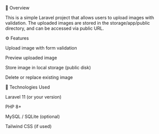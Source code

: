 📌 Overview

This is a simple Laravel project that allows users to upload images with validation.
The uploaded images are stored in the storage/app/public directory, and can be accessed via public URL.

⚙️ Features

Upload image with form validation

Preview uploaded image

Store image in local storage (public disk)

Delete or replace existing image

🧱 Technologies Used

Laravel 11 (or your version)

PHP 8+

MySQL / SQLite (optional)

Tailwind CSS (if used)